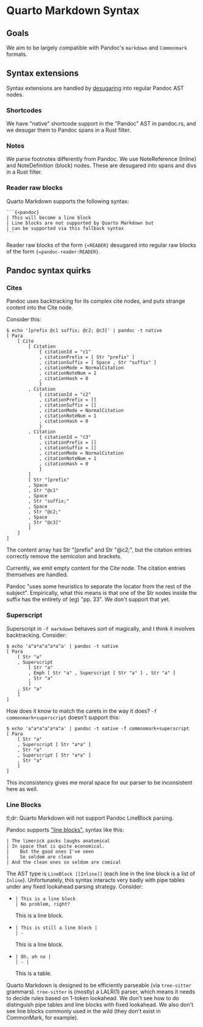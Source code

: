 # Quarto Markdown Syntax

## Goals

We aim to be largely compatible with Pandoc's `markdown` and `Commonmark` formats.

## Syntax extensions

Syntax extensions are handled by [desugaring](https://cs.brown.edu/courses/cs173/2012/book/Desugaring_as_a_Language_Feature.html) into regular Pandoc AST nodes.

### Shortcodes

We have "native" shortcode support in the "Pandoc" AST in pandoc.rs, and
we desugar them to Pandoc spans in a Rust filter.

### Notes

We parse footnotes differently from Pandoc.
We use NoteReference (Inline) and NoteDefinition (block) nodes.
These are desugared into spans and divs in a Rust filter.

### Reader raw blocks

Quarto Markdown supports the following syntax:

````
```{<pandoc}
| This will become a line block
| Line blocks are not supported by Quarto Markdown but
| can be supported via this fallback syntax
```
````

Reader raw blocks of the form `{<READER}` desugared into regular raw blocks of the form `{=pandoc-reader:READER}`.

## Pandoc syntax quirks

### Cites

Pandoc uses backtracking for its complex cite nodes, and puts strange content into the Cite node. 

Consider this:

```
$ echo '[prefix @c1 suffix; @c2; @c3]' | pandoc -t native
[ Para
    [ Cite
        [ Citation
            { citationId = "c1"
            , citationPrefix = [ Str "prefix" ]
            , citationSuffix = [ Space , Str "suffix" ]
            , citationMode = NormalCitation
            , citationNoteNum = 1
            , citationHash = 0
            }
        , Citation
            { citationId = "c2"
            , citationPrefix = []
            , citationSuffix = []
            , citationMode = NormalCitation
            , citationNoteNum = 1
            , citationHash = 0
            }
        , Citation
            { citationId = "c3"
            , citationPrefix = []
            , citationSuffix = []
            , citationMode = NormalCitation
            , citationNoteNum = 1
            , citationHash = 0
            }
        ]
        [ Str "[prefix"
        , Space
        , Str "@c1"
        , Space
        , Str "suffix;"
        , Space
        , Str "@c2;"
        , Space
        , Str "@c3]"
        ]
    ]
]
```

The content array has Str "[prefix" and Str "@c2;", but the citation entries correctly remove the semicolon and brackets.

Currently, we emit empty content for the Cite node.
The citation entries themselves are handled.

Pandoc "uses some heuristics to separate the locator from the rest of the subject".
Empirically, what this means is that one of the Str nodes inside the suffix has the entirety of (eg) "pp. 33".
We don't support that yet.

### Superscript

Superscript in `-f markdown` behaves sort of magically, and I think it involves backtracking. Consider:

```
$ echo 'a^a*a^a^a*a^a' | pandoc -t native
[ Para
    [ Str "a"
    , Superscript
        [ Str "a"
        , Emph [ Str "a" , Superscript [ Str "a" ] , Str "a" ]
        , Str "a"
        ]
    , Str "a"
    ]
]
```

How does it know to match the carets in the way it does? `-f commonmark+superscript` doesn't support this:

```
$ echo 'a^a*a^a^a*a^a' | pandoc -t native -f commonmark+superscript
[ Para
    [ Str "a"
    , Superscript [ Str "a*a" ]
    , Str "a"
    , Superscript [ Str "a*a" ]
    , Str "a"
    ]
]
```

This inconsistency gives me moral space for our parser to be inconsistent here as well.

### Line Blocks

tl;dr: Quarto Markdown will not support Pandoc LineBlock parsing.

Pandoc supports ["line blocks"](https://pandoc.org/demo/example33/8.6-line-blocks.html), syntax like this:

```
| The limerick packs laughs anatomical
| In space that is quite economical.
|    But the good ones I've seen
|    So seldom are clean
| And the clean ones so seldom are comical
```

The AST type is `LineBlock [[Inline]]` (each line in the line block is a list of `Inline`).
Unfortunately, this syntax interacts very badly with pipe tables under any fixed lookahead parsing strategy.
Consider:

- ```
  | This is a line block
  | No problem, right?
  ```

  This is a line block.

- ```
  | This is still a line block |
  | -
  ```

  This is a line block.

- ```
  | Oh, oh no |
  | - |
  ```
  
  This is a table.

Quarto Markdown is designed to be efficiently parseable (via `tree-sitter` grammars).
`tree-sitter` is (mostly) a LALR(1) parser, which means it needs to decide rules based on 1-token lookahead.
We don't see how to do distinguish pipe tables and line blocks with fixed lookahead.
We also don't see line blocks commonly used in the wild (they don't exist in CommonMark, for example).